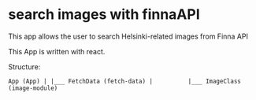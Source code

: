 # search images with finnaAPI

This app allows the user to search Helsinki-related images from Finna API

This App is written with react.

Structure:

`App (App)
 |
 |___ FetchData (fetch-data)
          |
          |___ ImageClass (image-module)`
